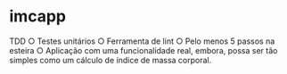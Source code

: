 # imcapp

TDD
○ Testes unitários
○ Ferramenta de lint
○ Pelo menos 5 passos na esteira
○ Aplicação com uma funcionalidade real, embora, possa ser
tão simples como um cálculo de índice de massa corporal.
